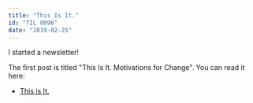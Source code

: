 ```yaml
---
title: "This Is It."
id: "TIL 0096"
date: "2019-02-25"
---
```


I started a newsletter! 

The first post is titled "This Is It. Motivations for Change". You can read it here: 

* [This is It.](https://nicholas.substack.com/p/this-is-it)


